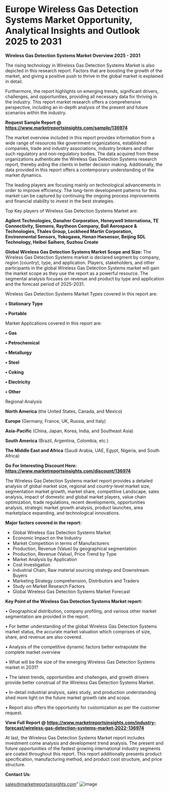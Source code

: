 # Europe Wireless Gas Detection Systems Market Opportunity, Analytical Insights and Outlook 2025 to 2031

<Strong> Wireless Gas Detection Systems Market Overview 2025 - 2031</strong>

The rising technology in Wireless Gas Detection Systems Market is also depicted in this research report. Factors that are boosting the growth of the market, and giving a positive push to thrive in the global market is explained in detail.

Furthermore, the report highlights on emerging trends, significant drivers, challenges, and opportunities, providing all necessary data for thriving in the industry. This report market research offers a comprehensive perspective, including an in-depth analysis of the present and future scenarios within the industry.

<strong>Request Sample Report @ <a href=https://www.marketreportsinsights.com/sample/136974>https://www.marketreportsinsights.com/sample/136974</a></strong>

The market overview included in this report provides information from a wide range of resources like government organizations, established companies, trade and industry associations, industry brokers and other such regulatory and non-regulatory bodies. The data acquired from these organizations authenticate the Wireless Gas Detection Systems research report, thereby aiding the clients in better decision making. Additionally, the data provided in this report offers a contemporary understanding of the market dynamics.

The leading players are focusing mainly on technological advancements in order to improve efficiency. The long-term development patterns for this market can be captured by continuing the ongoing process improvements and financial stability to invest in the best strategies.

Top Key players of Wireless Gas Detection Systems Market are:

<strong>Agilent Technologies, Danaher Corporation, Honeywell Internationa, TE Connectivity, Siemens, Raytheon Company, Ball Aerospace & Technologies, Thales Group, Lockheed Martin Corporation, Environmental Sensors, Yokogawa, Henan Hwsensor, Beijing SDL Technology, Heibei Saihero, Suzhou Create</strong>

<strong><b>Global Wireless Gas Detection Systems Market Scope and Size:</b></strong>
The Wireless Gas Detection Systems market is declared segment by company, region (country), type, and application. Players, stakeholders, and other participants in the global Wireless Gas Detection Systems market will gain the market scope as they use the report as a powerful resource. The segmental analysis focuses on revenue and product by type and application and the forecast period of 2025-2031.

Wireless Gas Detection Systems Market Types covered in this report are:

<strong>• Stationary Type 

• Portable</strong>

Market Applications covered in this report are:

<strong>• Gas

• Petrochemical

• Metallurgy

• Steel

• Coking

• Electricity

• Other</strong> 

Regional Analysis

<strong>North America</strong> (the United States, Canada, and Mexico)

<strong>Europe</strong> (Germany, France, UK, Russia, and Italy)

<strong>Asia-Pacific</strong> (China, Japan, Korea, India, and Southeast Asia)

<strong>South America</strong> (Brazil, Argentina, Colombia, etc.)

<strong>The Middle East and Africa</strong> (Saudi Arabia, UAE, Egypt, Nigeria, and South Africa)

<strong>Go For Interesting Discount Here: <a href=https://www.marketreportsinsights.com/discount/136974>https://www.marketreportsinsights.com/discount/136974</a></strong>

The Wireless Gas Detection Systems market report provides a detailed analysis of global market size, regional and country-level market size, segmentation market growth, market share, competitive Landscape, sales analysis, impact of domestic and global market players, value chain optimization, trade regulations, recent developments, opportunities analysis, strategic market growth analysis, product launches, area marketplace expanding, and technological innovations.

<strong><b>Major factors covered in the report:</b></strong>
<ul>
  <li>Global Wireless Gas Detection Systems Market </li>
  <li>Economic Impact on the Industry</li>
  <li>Market Competition in terms of Manufacturers</li>
  <li>Production, Revenue (Value) by geographical segmentation</li>
  <li>Production, Revenue (Value), Price Trend by Type</li>
  <li>Market Analysis by Application</li>
  <li>Cost Investigation</li>
  <li>Industrial Chain, Raw material sourcing strategy and Downstream Buyers</li>
  <li>Marketing Strategy comprehension, Distributors and Traders</li>
  <li>Study on Market Research Factors</li>
  <li>Global Wireless Gas Detection Systems Market Forecast</li>
</ul>

<strong><b>Key Point of the Wireless Gas Detection Systems Market report:</b></strong>

• Geographical distribution, company profiling, and various other market segmentation are provided in the report.

• For better understanding of the global Wireless Gas Detection Systems market status, the accurate market valuation which comprises of size, share, and revenue are also covered.

• Analysis of the competitive dynamic factors better extrapolate the complete market overview

• What will be the size of the emerging Wireless Gas Detection Systems market in 2031?

• The latest trends, opportunities and challenges, and growth drivers provide better construal of the Wireless Gas Detection Systems Market.

• In-detail industrial analysis, sales study, and production understanding shed more light on the future market growth rate and scope.

• Report also offers the opportunity for customization as per the customer request.

<strong><b>View Full Report @ <a href=https://www.marketreportsinsights.com/industry-forecast/wireless-gas-detection-systems-market-2022-136974>https://www.marketreportsinsights.com/industry-forecast/wireless-gas-detection-systems-market-2022-136974</a></b></strong>


At last, the Wireless Gas Detection Systems Market report includes investment come analysis and development trend analysis. The present and future opportunities of the fastest growing international industry segments are coated throughout this report. This report additionally presents product specification, manufacturing method, and product cost structure, and price structure.

<strong>Contact Us:</strong>

sales@marketreportsinsights.com"
![image](https://github.com/user-attachments/assets/85fbddb8-a766-4389-a600-60341a2cd3e0)
